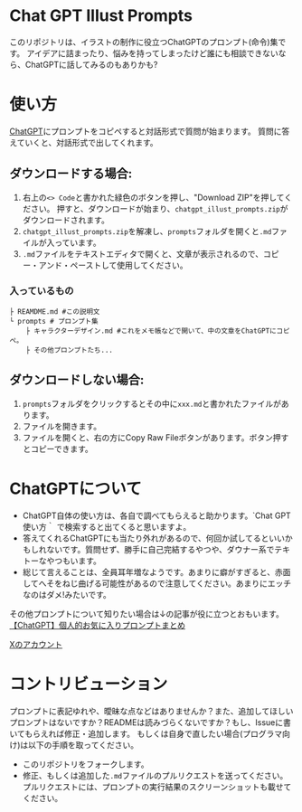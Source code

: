 # Chat GPT Illust Prompts

このリポジトリは、イラストの制作に役立つChatGPTのプロンプト(命令)集です。
アイデアに詰まったり、悩みを持ってしまったけど誰にも相談できないなら、ChatGPTに話してみるのもありかも?

# 使い方
[ChatGPT](https://chat.openai.com/)にプロンプトをコピペすると対話形式で質問が始まります。
質問に答えていくと、対話形式で出してくれます。

## ダウンロードする場合:
1. 右上の`<> Code`と書かれた緑色のボタンを押し、"Download ZIP"を押してください。
押すと、ダウンロードが始まり、`chatgpt_illust_prompts.zip`がダウンロードされます。
2. `chatgpt_illust_prompts.zip`を解凍し、`prompts`フォルダを開くと`.md`ファイルが入っています。
3. `.md`ファイルをテキストエディタで開くと、文章が表示されるので、コピー・アンド・ペーストして使用してください。

### 入っているもの
```
├ REAMDME.md #この説明文
└ prompts # プロンプト集
    ├ キャラクターデザイン.md #これをメモ帳などで開いて、中の文章をChatGPTにコピペ。
    ├ その他プロンプトたち...
```

## ダウンロードしない場合: 
1. `prompts`フォルダをクリックするとその中に`xxx.md`と書かれたファイルがあります。
2. ファイルを開きます。
3. ファイルを開くと、右の方にCopy Raw Fileボタンがあります。ボタン押すとコピーできます。

# ChatGPTについて
- ChatGPT自体の使い方は、各自で調べてもらえると助かります。`Chat GPT 使い方｀ で検索すると出てくると思いますよ。
- 答えてくれるChatGPTにも当たり外れがあるので、何回か試してるといいかもしれないです。質問せず、勝手に自己完結するやつや、ダウナー系でテキトーなやつもいます。
- 総じて言えることは、全員耳年増なようです。あまりに癖がすぎると、赤面してへそをねじ曲げる可能性があるので注意してください。あまりにエッチなのはダメ!みたいです。

その他プロンプトについて知りたい場合は↓の記事が役に立つとおもいます。
[【ChatGPT】個人的お気に入りプロンプトまとめ](https://qiita.com/ryome/items/6b04cfdc25a2559902c8)

[Xのアカウント](thttps://twitter.com/shi_dou13285)

# コントリビューション
プロンプトに表記ゆれや、曖昧な点などはありませんか？また、追加してほしいプロンプトはないですか？READMEは読みづらくないですか？もし、Issueに書いてもらえれば修正・追加します。
もしくは自身で直したい場合(プログラマ向け)は以下の手順を取ってください。
- このリポジトリをフォークします。
- 修正、もしくは追加した`.md`ファイルのプルリクエストを送ってください。プルリクエストには、プロンプトの実行結果のスクリーンショットも載せてください。